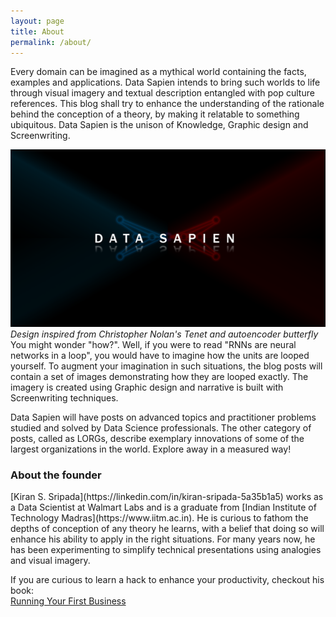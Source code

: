 ```yaml
---
layout: page
title: About
permalink: /about/
---
```


Every domain can be imagined as a mythical world containing the facts, examples and applications. Data Sapien intends to bring such worlds to life through visual imagery and textual description entangled with pop culture references. This blog shall try to enhance the understanding of the rationale behind the conception of a theory, by making it relatable to something ubiquitous. Data Sapien is the unison of Knowledge, Graphic design and Screenwriting. 

![Data Sapien logo](/assets/logo.png)
*Design inspired from Christopher Nolan's Tenet and autoencoder butterfly*
<br>
You might wonder "how?". Well, if you were to read "RNNs are neural networks in a loop", you would have to imagine how the units are looped yourself. To augment your imagination in such situations, the blog posts will contain a set of images demonstrating how they are looped exactly. The imagery is created using Graphic design and narrative is built with Screenwriting techniques.

Data Sapien will have posts on advanced topics and practitioner problems studied and solved by Data Science professionals. The other category of posts, called as LORGs, describe exemplary innovations of some of the largest organizations in the world. Explore away in a measured way! 

<h3> About the founder </h3>
[Kiran S. Sripada](https://linkedin.com/in/kiran-sripada-5a35b1a5) works as a Data Scientist at Walmart Labs and is a graduate from [Indian Institute of Technology Madras](https://www.iitm.ac.in). He is curious to fathom the depths of conception of any theory he learns, with a belief that doing so will enhance his ability to apply in the right situations. For many years now, he has been experimenting to simplify technical presentations using analogies and visual imagery.

If you are curious to learn a hack to enhance your productivity, checkout his book:
<br>[Running Your First Business](/RYFB.pdf)
 
